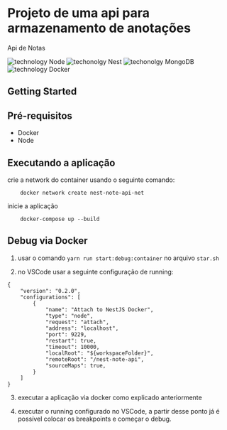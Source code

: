 # Projeto de uma api para armazenamento de anotações

Api de Notas

![technology Node](https://img.shields.io/badge/techonolgy-Node-green)
![techonolgy Nest](https://img.shields.io/badge/techonolgy-Nest-red)
![techonolgy MongoDB](https://img.shields.io/badge/techonolgy-MongoDB-darkgreen)
![technology Docker](https://img.shields.io/badge/techonolgy-Docker-blue)

## Getting Started

## Pré-requisitos

- Docker
- Node

## Executando a aplicação

crie a network do container usando o seguinte comando:

```
    docker network create nest-note-api-net
```


inicie a aplicação

```
    docker-compose up --build
```

## Debug via Docker

1. usar o comando `yarn run start:debug:container` no arquivo `star.sh`

2. no VSCode usar a seguinte configuração de running:

```
{
    "version": "0.2.0",
    "configurations": [
        {
            "name": "Attach to NestJS Docker",
            "type": "node",
            "request": "attach",
            "address": "localhost",
            "port": 9229,
            "restart": true,
            "timeout": 10000,
            "localRoot": "${workspaceFolder}",
            "remoteRoot": "/nest-note-api",
            "sourceMaps": true,
        }
    ]
}
```

3. executar a aplicação via docker como explicado anteriormente

4. executar o running configurado no VSCode, a partir desse ponto já é possível colocar os breakpoints e começar o debug.